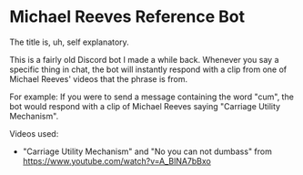 # Michael Reeves Reference Bot
The title is, uh, self explanatory.

This is a fairly old Discord bot I made a while back. Whenever you say a specific thing in chat, the bot will instantly respond with a clip from one of Michael Reeves' videos that the phrase is from.

For example: If you were to send a message containing the word "cum", the bot would respond with a clip of Michael Reeves saying "Carriage Utility Mechanism".

Videos used:
 - "Carriage Utility Mechanism" and "No you can not dumbass" from https://www.youtube.com/watch?v=A_BlNA7bBxo
